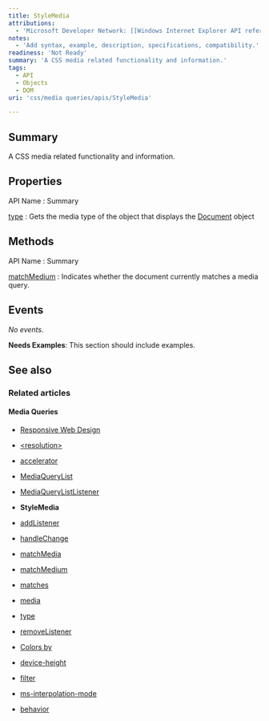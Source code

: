 ```yaml
---
title: StyleMedia
attributions:
  - 'Microsoft Developer Network: [[Windows Internet Explorer API reference](http://msdn.microsoft.com/en-us/library/ie/hh828809%28v=vs.85%29.aspx) Article]'
notes:
  - 'Add syntax, example, description, specifications, compatibility.'
readiness: 'Not Ready'
summary: 'A CSS media related functionality and information.'
tags:
  - API
  - Objects
  - DOM
uri: 'css/media queries/apis/StyleMedia'

---
```

## Summary

A CSS media related functionality and information.

## Properties

API Name
:   Summary

[type](/css/media_queries/apis/properties/type)
:   Gets the media type of the object that displays the [Document](/dom/Document) object

## Methods

API Name
:   Summary

[matchMedium](/css/media_queries/apis/matchMedium)
:   Indicates whether the document currently matches a media query.

## Events

*No events.*

**Needs Examples**: This section should include examples.

## See also

### Related articles

#### Media Queries

-   [Responsive Web Design](/concepts/mobile_web/responsive_design)

-   [\<resolution\>](/css/data_types/resolution)

-   [accelerator](/css/media_queries/accelerator)

-   [MediaQueryList](/css/media_queries/apis/MediaQueryList)

-   [MediaQueryListListener](/css/media_queries/apis/MediaQueryListListener)

-   **StyleMedia**

-   [addListener](/css/media_queries/apis/addListener)

-   [handleChange](/css/media_queries/apis/handleChange)

-   [matchMedia](/css/media_queries/apis/matchMedia)

-   [matchMedium](/css/media_queries/apis/matchMedium)

-   [matches](/css/media_queries/apis/matches)

-   [media](/css/media_queries/apis/media)

-   [type](/css/media_queries/apis/properties/type)

-   [removeListener](/css/media_queries/apis/removeListener)

-   [Colors by](/css/media_queries/colors_by)

-   [device-height](/css/media_queries/device-height)

-   [filter](/css/media_queries/filter)

-   [ms-interpolation-mode](/css/media_queries/ms-interpolation-mode)

-   [behavior](/css/properties/behavior)
